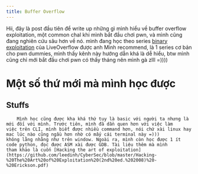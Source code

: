 ```yaml
---
title: Buffer Overflow
---
```

  Hii, đây là post đầu tiên để write up những gì mình hiểu về buffer overflow exploitation, một common chal khi mình bắt đầu chơi pwn, và mình cũng đang nghiên cứu sâu hơn về nó. mình đang học theo series [binary exploitation](https://www.youtube.com/watch?v=iyAyN3GFM7A&list=PLhixgUqwRTjxglIswKp9mpkfPNfHkzyeN) của LiveOverflow được anh Minh recommend, là 1 series cơ bản cho pwn dummies, mình thấy kênh này hướng dẫn khá là dễ hiểu, btw mình cũng chỉ mới bắt đầu chơi pwn có thấy tháng nên mình gà zlll =))))
  
# Một số thứ mới mà mình học được
  ## Stuffs
        Mình học cũng được kha khá thứ tuy là basic với người ta nhưng là mới đối với mình. Trước tiên, mình đã dần quen hơn với việc làm       việc trên CLI, mình biết được nhiều command hơn, nói chứ xài linux hay mac lúc nào cũng ngầu hơn nhờ có mấy cái terminal này =)))         không lằng nhằng như trên window. Ngoài ra, mình còn học được 1 ít code python, đọc được ASM xài được GDB. Tài liệu thêm mà mình           tham khảo là cuốn [Hacking the art of exploitation](https://github.com/leedinh/CyberSec/blob/master/Hacking-%20The%20Art%20of%20Exploitation%20(2nd%20ed.%202008)%20-%20Erickson.pdf)
    
